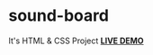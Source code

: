 # sound-board
It's  HTML & CSS Project 
**[LIVE DEMO]( https://aditikute24.github.io/sound-board/)**
